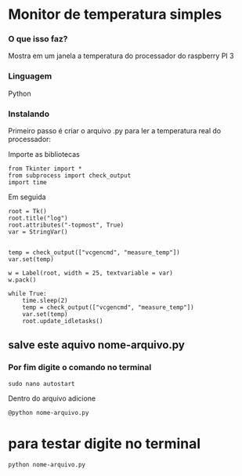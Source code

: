 # Monitor de temperatura simples
### O que isso faz?
Mostra em um janela a temperatura do processador do raspberry PI 3

### Linguagem
Python

### Instalando
Primeiro passo é criar o arquivo .py para ler a temperatura real do processador:

Importe as bibliotecas
```
from Tkinter import *
from subprocess import check_output
import time
```
Em seguida
```
root = Tk()
root.title("log")
root.attributes("-topmost", True)
var = StringVar()


temp = check_output(["vcgencmd", "measure_temp"])
var.set(temp)

w = Label(root, width = 25, textvariable = var)
w.pack()

while True:
    time.sleep(2)
    temp = check_output(["vcgencmd", "measure_temp"])
    var.set(temp)
    root.update_idletasks()
```
    
## salve este aquivo nome-arquivo.py

### Por fim digite o comando no terminal
```
sudo nano autostart
```
Dentro do arquivo adicione
```
@python nome-arquivo.py
```

# para testar digite no terminal
```
python nome-arquivo.py

